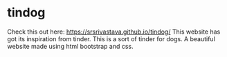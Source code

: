 # tindog
Check this out here: https://srsrivastava.github.io/tindog/
This website has got its inspiration from tinder. This is a sort of tinder for dogs.
A beautiful website made using html bootstrap and css.
